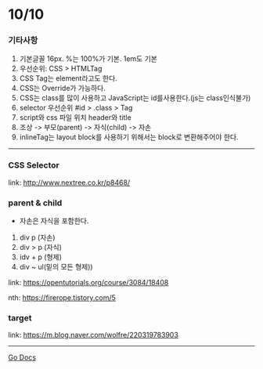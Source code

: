 10/10
===

### 기타사항

1. 기본글꼴 16px. %는 100%가 기본. 1em도 기본
2. 우선순위: CSS > HTMLTag
3. CSS Tag는 element라고도 한다.
4. CSS는 Override가 가능하다.
5. CSS는 class를 많이 사용하고 JavaScript는 id를사용한다.(js는 class인식불가)
6. selector 우선순위 #id > .class > Tag
7. script와 css 파일 위치 header와 title
8. 조상 -> 부모(parent) -> 자식(child) -> 자손
9. inlineTag는 layout block를 사용하기 위해서는 block로 변환해주어야 한다.

---

### CSS Selector
link: http://www.nextree.co.kr/p8468/

### parent & child

* 자손은 자식을 포함한다.

1. div p (자손)
2. div > p (자식)
3. idv + p (형제)
4. div ~ ul(밑의 모든 형제))

link: https://opentutorials.org/course/3084/18408

nth: https://firerope.tistory.com/5

### target

link: https://m.blog.naver.com/wolfre/220319783903

---
[Go Docs](https://github.com/MristerWing/PrivateProject/tree/master/5.MVC/Docs)